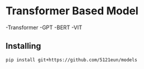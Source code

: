# Transformer Based Model
-Transformer
-GPT
-BERT
-VIT

## Installing
```
pip install git+https://github.com/5121eun/models
```

